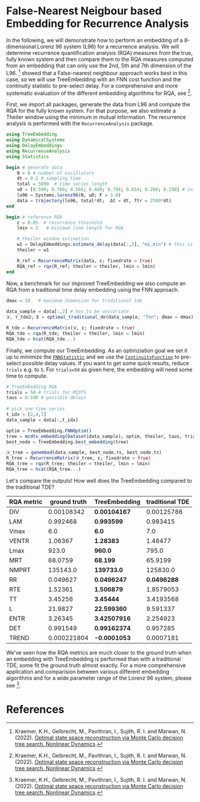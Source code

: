 # False-Nearest Neigbour based Embedding for Recurrence Analysis 

In the following, we will demonstrate how to perform an embedding of a 8-dimensional Lorenz 96 system (L96) for a recurrence analysis. We will determine recurrence quantification analysis (RQA) measures from the true, fully known system and then compare them to the RQA measures computed from an embedding that can only use the 2nd, 5th and 7th dimension of the L96. [^Kraemer2022] showed that a False-nearest neighbour approach works best in this case, so we will use TreeEmbedding with an FNN cost function and the continuity statistic to pre-select delay. For a comprehensive and more systematic evaluation of the different embedding algorithms for RQA, see [^Kraemer2022].

First, we import all packages, generate the data from L96 and compute the RQA for the fully known system. For that purpose, we also estimate a Theiler window using the minimum in mutual information. The recurrence analysis is performed with the `RecurrenceAnalysis` package.

```julia 
using TreeEmbedding
using DynamicalSystems
using DelayEmbeddings
using RecurrenceAnalysis
using Statistics

begin # generate data 
    N = 8 # number of oscillators
    dt = 0.1 # sampling time
    total = 5000  # time series length
    u0 = [0.590; 0.766; 0.566; 0.460; 0.794; 0.854; 0.200; 0.298] # initial conditions 
    lo96 = Systems.lorenz96(N, u0; F = 3.8)
    data = trajectory(lo96, total*dt;  Δt = dt, Ttr = 2500*dt)
end 

begin # reference RQA 
    ε = 0.05  # recurrence threshold
    lmin = 2   # minimum line length for RQA

    # theiler window estimation
    w1 = DelayEmbeddings.estimate_delay(data[:,2], "mi_min") # this is the time series we take as an example in the univariate case 
    theiler = w1 

    R_ref = RecurrenceMatrix(data, ε; fixedrate = true)
    RQA_ref = rqa(R_ref; theiler = theiler, lmin = lmin)
end 
```

Now, a benchmark for our improved TreeEmbedding we also compute an RQA from a traditional time delay embedding using the FNN approach.

```julia
dmax = 10   # maximum dimension for traditional tde
    
data_sample = data[:,2] # has to be univariate 
𝒟, τ_tde2, E = optimal_traditional_de(data_sample, "fnn"; dmax = dmax)

R_tde = RecurrenceMatrix(𝒟, ε; fixedrate = true)
RQA_tde = rqa(R_tde; theiler = theiler, lmin = lmin)
RQA_tde = hcat(RQA_tde...)
```

Finally, we compute our TreeEmbedding. As an optimziation goal we set it up to minimize the [`FNNStatistic`](@ref) and we use the [`ContinuityFunction`](@ref) to pre-select possible delay values. If you want to get some quick results, reduce `trials` e.g. to `5`. For `trials=50` as given here, the embedding will need some time to compute. 

```julia
# TreeEmbedding RQA
trials = 50 # trials for MCDTS
taus = 0:100 # possible delays
    
# pick one time series
t_idx = [2,4,7]
data_sample = data[:,t_idx]

optim = TreeEmbedding.FNNOptim()
tree = mcdts_embedding(Dataset(data_sample), optim, theiler, taus, trials; max_depth = 20)
best_node = TreeEmbedding.best_embedding(tree)

𝒟_tree = genembed(data_sample, best_node.τs, best_node.ts)
R_tree = RecurrenceMatrix(𝒟_tree, ε; fixedrate = true)
RQA_tree = rqa(R_tree; theiler = theiler, lmin = lmin)
RQA_tree = hcat(RQA_tree...)
```

Let's compare the outputs! How well does the TreeEmbedding compared to the traditional TDE? 

| RQA metric | ground truth | TreeEmbedding  | traditional TDE |
|------------|--------------|----------------|-----------------|
|     DIV    | 0.00108342   | **0.00104167** | 0.00125786      |
|     LAM    | 0.992468     | **0.993599**   | 0.983415        |
|    Vmax    | 6.0          | **6.0**        | 7.0             |
|    VENTR   | 1.06367      | **1.28383**    | 1.48477         |
|    Lmax    | 923.0        | **960.0**      | 795.0           |
|     MRT    | 68.0759      | **68.199**     | 65.9199         |
|    NMPRT   | 135143.0     | **139733.0**   | 125830.0        |
|     RR     | 0.049627     | **0.0496247**  | **0.0496288**   |
|     RTE    | 1.52361      | **1.506879**   | 1.8579053       |
|     TT     | 3.45256      | **3.45444**    | 3.4193568       |
|      L     | 21.9827      | **22.599360**  | 9.591337        |
|    ENTR    | 3.26345      | **3.42507916** | 2.254923        |
|     DET    | 0.991549     | **0.99162374** | 0.957285        |
|    TREND   | 0.000221804  | **-0.0001053** | 0.0007181       |

We've seen how the RQA metrics are much closer to the ground truth when an embedding with TreeEmbedding is performed than with a traditional TDE, some fit the ground truth almost exactly. For a more comprehensive application and comparision between various different embedding algorithms and for a wide parameter range of the Lorenz 96 system, please see [^Kraemer2022].
# References 

[^Kraemer2022]: Kraemer, K.H., Gelbrecht, M., Pavithran, I., Sujith, R. I. and Marwan, N. (2022). [Optimal state space reconstruction via Monte Carlo decision tree search. Nonlinear Dynamics](https://doi.org/10.1007/s11071-022-07280-2).

